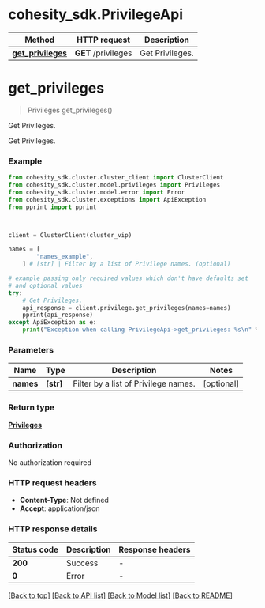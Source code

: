 # cohesity_sdk.PrivilegeApi


Method | HTTP request | Description
------------- | ------------- | -------------
[**get_privileges**](PrivilegeApi.md#get_privileges) | **GET** /privileges | Get Privileges.


# **get_privileges**
> Privileges get_privileges()

Get Privileges.

Get Privileges.

### Example

```python
from cohesity_sdk.cluster.cluster_client import ClusterClient
from cohesity_sdk.cluster.model.privileges import Privileges
from cohesity_sdk.cluster.model.error import Error
from cohesity_sdk.cluster.exceptions import ApiException
from pprint import pprint



client = ClusterClient(cluster_vip)

names = [
        "names_example",
    ] # [str] | Filter by a list of Privilege names. (optional)

# example passing only required values which don't have defaults set
# and optional values
try:
	# Get Privileges.
	api_response = client.privilege.get_privileges(names=names)
	pprint(api_response)
except ApiException as e:
	print("Exception when calling PrivilegeApi->get_privileges: %s\n" % e)
```


### Parameters

Name | Type | Description  | Notes
------------- | ------------- | ------------- | -------------
 **names** | **[str]**| Filter by a list of Privilege names. | [optional]

### Return type

[**Privileges**](Privileges.md)

### Authorization

No authorization required

### HTTP request headers

 - **Content-Type**: Not defined
 - **Accept**: application/json


### HTTP response details
| Status code | Description | Response headers |
|-------------|-------------|------------------|
**200** | Success |  -  |
**0** | Error |  -  |

[[Back to top]](#) [[Back to API list]](../README.md#documentation-for-api-endpoints) [[Back to Model list]](../README.md#documentation-for-models) [[Back to README]](../README.md)

